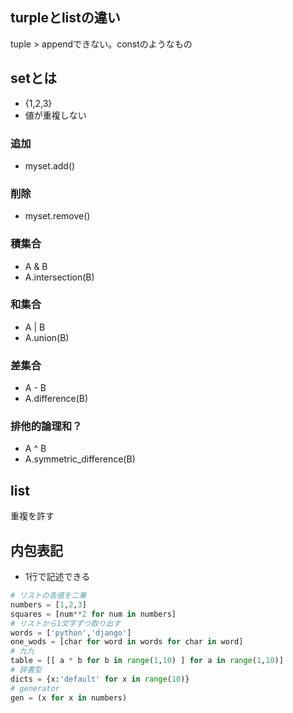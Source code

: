 ## turpleとlistの違い
tuple > appendできない。constのようなもの

## setとは
- {1,2,3}
- 値が重複しない
### 追加
- myset.add()
### 削除
- myset.remove()
### 積集合
- A & B
- A.intersection(B)
### 和集合
- A | B
- A.union(B)
### 差集合
- A - B
- A.difference(B)

### 排他的論理和？
- A ^ B
- A.symmetric_difference(B)

## list
重複を許す

## 内包表記
- 1行で記述できる
```python
# リストの各値を二乗
numbers = [1,2,3]
squares = [num**2 for num in numbers]
# リストから1文字ずつ取り出す
words = ['python','django']
one_wods = [char for word in words for char in word]
# 九九
table = [[ a * b for b in range(1,10) ] for a in range(1,10)]
# 辞書型
dicts = {x:'default' for x in range(10)}
# generator
gen = (x for x in numbers)
```




